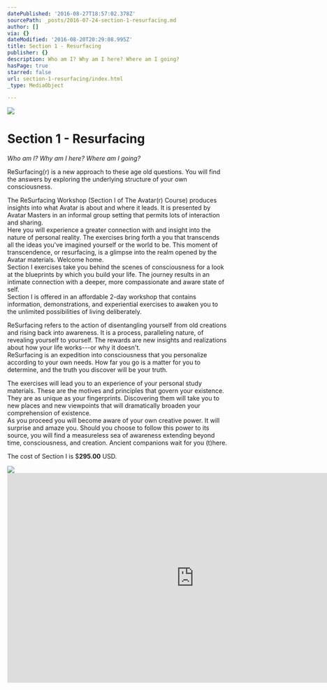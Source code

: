 ```yaml
---
datePublished: '2016-08-27T18:57:02.378Z'
sourcePath: _posts/2016-07-24-section-1-resurfacing.md
author: []
via: {}
dateModified: '2016-08-20T20:29:08.995Z'
title: Section 1 - Resurfacing
publisher: {}
description: Who am I? Why am I here? Where am I going?
hasPage: true
starred: false
url: section-1-resurfacing/index.html
_type: MediaObject

---
```

![](https://the-grid-user-content.s3-us-west-2.amazonaws.com/4dc1c27b-1330-4509-9cd8-0d44ae352019.jpg)

# Section 1 - Resurfacing

_Who am I? Why am I here? Where am I going?_

ReSurfacing(r) is a new approach to these age old questions. You will find the answers by exploring the underlying structure of your own consciousness.

The ReSurfacing Workshop (Section I of The Avatar(r) Course) produces insights into what Avatar is about and where it leads. It is presented by Avatar Masters in an informal group setting that permits lots of interaction and sharing.  
Here you will experience a greater connection with and insight into the nature of personal reality. The exercises bring forth a you that transcends all the ideas you've imagined yourself or the world to be. This moment of transcendence, or resurfacing, is a glimpse into the realm opened by the Avatar materials. Welcome home.  
Section I exercises take you behind the scenes of consciousness for a look at the blueprints by which you build your life. The journey results in an intimate connection with a deeper, more compassionate and aware state of self.  
Section I is offered in an affordable 2-day workshop that contains information, demonstrations, and experiential exercises to awaken you to the unlimited possibilities of living deliberately.

ReSurfacing refers to the action of disentangling yourself from old creations and rising back into awareness. It is a process, paralleling nature, of revealing yourself to yourself. The rewards are new insights and realizations about how your life works---or why it doesn't.  
ReSurfacing is an expedition into consciousness that you personalize according to your own needs. How far you go is a matter for you to determine, and the truth you discover will be your truth.

The exercises will lead you to an experience of your personal study materials. These are the motives and principles that govern your existence. They are as unique as your fingerprints. Discovering them will take you to new places and new viewpoints that will dramatically broaden your comprehension of existence.  
As you proceed you will become aware of your own creative power. It will surprise and amaze you. Should you choose to follow this power to its source, you will find a measureless sea of awareness extending beyond time, consciousness, and creation. Ancient companions wait for you (t)here.

The cost of Section I is $**295.00** USD.

<article style=""><img src="http://jesusfuck.me/di/QNMS/69359899.jpg" /></article>

<iframe src="https://cdn.embedly.com/widgets/media.html?src=https%3A%2F%2Fwww.youtube.com%2Fembed%2FBsqOLCXYznE%3Ffeature%3Doembed&amp;url=http%3A%2F%2Fwww.youtube.com%2Fwatch%3Fv%3DBsqOLCXYznE&amp;image=https%3A%2F%2Fi.ytimg.com%2Fvi%2FBsqOLCXYznE%2Fhqdefault.jpg&amp;key=b7d04c9b404c499eba89ee7072e1c4f7&amp;type=text%2Fhtml&amp;schema=youtube" width="854" height="480" scrolling="no" frameborder="0" allowfullscreen="" style=""></iframe>